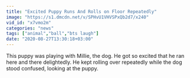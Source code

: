 ```yaml
---
title: "Excited Puppy Runs And Rolls on Floor Repeatedly"
image: "https://s1.dmcdn.net/v/SPHvU1VHVSPxQb2d7/x240"
vid_id: "x7vmo2m"
categories: "news"
tags: ["animal","ball","bts laugh"]
date: "2020-08-27T13:30:18+03:00"
---
```

This puppy was playing with Millie, the dog. He got so excited that he ran here and there delightedly. He kept rolling over repeatedly while the dog stood confused, looking at the puppy.
